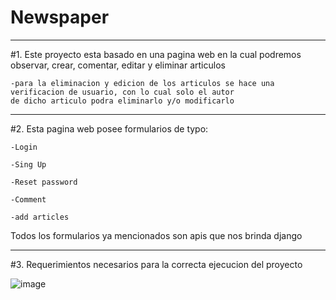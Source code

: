 # Newspaper
-------------------------------------------------------
#1. Este proyecto esta basado en una pagina web en la cual podremos observar, crear, comentar, editar y eliminar articulos

    -para la eliminacion y edicion de los articulos se hace una verificacion de usuario, con lo cual solo el autor 
    de dicho articulo podra eliminarlo y/o modificarlo 

------------------------------------------------------
#2. Esta pagina web posee formularios de typo:

    -Login

    -Sing Up

    -Reset password

    -Comment

    -add articles
  
  Todos los formularios ya mencionados son apis que nos brinda django 
  
------------------------------------------------------
#3. Requerimientos necesarios para la correcta ejecucion del proyecto

   ![image](https://user-images.githubusercontent.com/101678630/208251536-43ca6f7d-fa6a-4f64-b627-ccf7e9a00e31.png)

  

